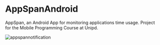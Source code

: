 # AppSpanAndroid
AppSpan, an Android App for monitoring applications time usage.
Project for the Mobile Programming Course at Unipd.

![appspannotification](https://user-images.githubusercontent.com/16031940/36944953-6a8f8eb8-1fa6-11e8-9737-97a02a75e9d0.png)
